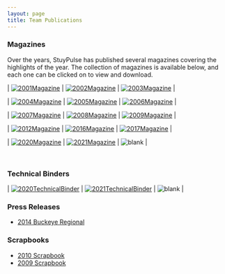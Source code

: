 ```yaml
---
layout: page
title: Team Publications
---
```

### Magazines
Over the years, StuyPulse has published several magazines covering the highlights of the year. The collection of magazines is available below, and each one can be clicked on to view and download.

<style>td {padding:15px;}</style>

| [![2001Magazine](https://stuypulse.nyc3.cdn.digitaloceanspaces.com/site/img/publications/2001Magazine.png)](/downloads/teamdocs/magazines/01mag.pdf) | [![2002Magazine](https://stuypulse.nyc3.cdn.digitaloceanspaces.com/site/img/publications/2002Magazine.png)](/downloads/teamdocs/magazines/02mag.pdf) | [![2003Magazine](https://stuypulse.nyc3.cdn.digitaloceanspaces.com/site/img/publications/2003Magazine.png)](/downloads/teamdocs/magazines/03mag.pdf) |  

| [![2004Magazine](https://stuypulse.nyc3.cdn.digitaloceanspaces.com/site/img/publications/2004Magazine.png)](/downloads/teamdocs/magazines/04mag.pdf) | [![2005Magazine](https://stuypulse.nyc3.cdn.digitaloceanspaces.com/site/img/publications/2005Magazine.png)](/downloads/teamdocs/magazines/05mag.pdf) | [![2006Magazine](https://stuypulse.nyc3.cdn.digitaloceanspaces.com/site/img/publications/2006Magazine.png)](/downloads/teamdocs/magazines/06mag.pdf) |

| [![2007Magazine](https://stuypulse.nyc3.cdn.digitaloceanspaces.com/site/img/publications/2007Magazine.png)](/downloads/teamdocs/magazines/07mag.pdf) | [![2008Magazine](https://stuypulse.nyc3.cdn.digitaloceanspaces.com/site/img/publications/2008Magazine.png)](/downloads/teamdocs/magazines/08mag.pdf) | [![2009Magazine](https://stuypulse.nyc3.cdn.digitaloceanspaces.com/site/img/publications/2009Magazine.png)](/downloads/teamdocs/magazines/09mag.pdf) |

| [![2012Magazine](https://stuypulse.nyc3.cdn.digitaloceanspaces.com/site/img/publications/2012Magazine.png)](/downloads/teamdocs/magazines/2012Magazine.pdf) | [![2016Magazine](https://stuypulse.nyc3.cdn.digitaloceanspaces.com/site/img/publications/2016Magazine.png)](/downloads/teamdocs/magazines/2016Magazine.pdf) | [![2017Magazine](https://stuypulse.nyc3.cdn.digitaloceanspaces.com/site/img/publications/2017Magazine.png)](/downloads/teamdocs/magazines/2017Magazine.pdf) |

| [![2020Magazine](https://stuypulse.nyc3.cdn.digitaloceanspaces.com/site/img/publications/2020Magazine.png)](https://stuypulse.nyc3.cdn.digitaloceanspaces.com/site/pdf/2020%20Magazine.pdf) | [![2021Magazine](https://stuypulse.nyc3.cdn.digitaloceanspaces.com/site/img/publications/2021Magazine.png)](https://stuypulse.nyc3.cdn.digitaloceanspaces.com/site/pdf/2021%20Magazine.pdf) | ![blank](https://stuypulse.nyc3.cdn.digitaloceanspaces.com/site/img/publications/blank.png) |

<br/>

### Technical Binders

| [![2020TechnicalBinder](https://stuypulse.nyc3.cdn.digitaloceanspaces.com/site/img/publications/2020TechnicalBinder.png)](https://stuypulse.nyc3.cdn.digitaloceanspaces.com/site/pdf/Technical%20Binder%202020.pdf) | [![2021TechnicalBinder](https://stuypulse.nyc3.cdn.digitaloceanspaces.com/site/img/publications/2021TechnicalBinder.png)](https://stuypulse.nyc3.cdn.digitaloceanspaces.com/site/pdf/Technical%20Binder%202021.pdf) | ![blank](https://stuypulse.nyc3.cdn.digitaloceanspaces.com/site/img/publications/blank.png) |

### Press Releases
- [2014 Buckeye Regional](/downloads/teamdocs/pressreleases/OhioBuckeyeRegionalPressRelease.pdf)

### Scrapbooks
- [2010 Scrapbook](/downloads/teamdocs/scrapbooks/10scrapbook.pdf)
- [2009 Scrapbook](/downloads/teamdocs/scrapbooks/09scrapbook.pdf)
